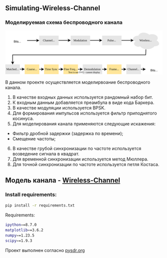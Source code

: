 ## Simulating-Wireless-Channel

### Моделируемая схема беспроводного канала
![alt text](./_images/wireless-channel.svg)

В данном проекте осуществляется моделирвоание беспроводного канала.

1. В качестве входных данных используется рандомный набор бит.
2. К входным данным добавляется преамбула в виде кода Баркера.
3. В качестве модуляции используется BPSK.
4. Для формирования импульсов используется фильтр приподнятого косинуса.
5. Для моделирования канала применяются следующие искажения:
- Фильтр дробной задержки (задержка по времени);
- Смещение частоты;
6. В качестве грубой синхронизации по частоте используется возведение сигнала в квадрат.
7. Для временной синхронизации используется метод Мюллера.
8. Для точной синхронизации по частоте используется петля Костаса.

## Модель канала - [Wireless-Channel](./Simulating-Wireless-Channel.ipynb)

### Install requirements:
```bash
pip install -r requirements.txt
```
Requirements:
```bash
ipython==8.7.0
matplotlib==3.6.2
numpy==1.23.5
scipy==1.9.3
```

Проект выполнен согласно [pysdr.org](https://pysdr.org/content/sync.html)
